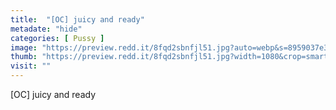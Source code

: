 ```yaml
---
title:  "[OC] juicy and ready"
metadate: "hide"
categories: [ Pussy ]
image: "https://preview.redd.it/8fqd2sbnfjl51.jpg?auto=webp&s=8959037e313ad45752f080de40ca6df01cdbfd2a"
thumb: "https://preview.redd.it/8fqd2sbnfjl51.jpg?width=1080&crop=smart&auto=webp&s=9e6a8fe69079130ae353e78ff2c9f6e351f8d8a7"
visit: ""
---
```

[OC] juicy and ready
